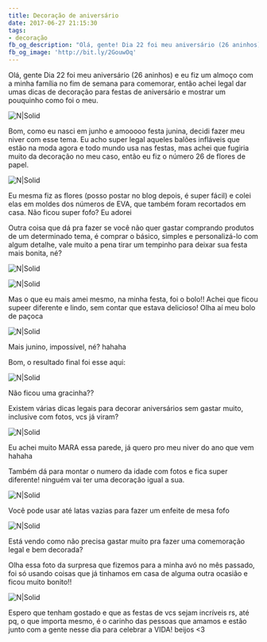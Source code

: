 ```yaml
---
title: Decoração de aniversário
date: 2017-06-27 21:15:30
tags: 
- decoração
fb_og_description: "Olá, gente! Dia 22 foi meu aniversário (26 aninhos) e eu fiz um almoço com a minha família no fim de semana para comemorar, então achei legal dar umas dicas de decoração para festas de aniversário e mostrar um pouquinho como foi o meu."
fb_og_image: 'http://bit.ly/2GouwOq'
---
```



Olá, gente
Dia 22 foi meu aniversário (26 aninhos) e eu fiz um almoço com a minha família no fim de semana para comemorar, então achei legal dar umas dicas de decoração para festas de aniversário e mostrar um pouquinho como foi o meu.

![N|Solid](https://u7ui9w-dm2306.files.1drv.com/y4mM0kmAgSTTng_mxvi9_-OejIySs925MuR8lzuhLrohoqhD-zW0vC69qrc1Hp58cpazFUubpWnffB0gsq3VItZ12LhLbJ4_gYAcwq-qxdVaYEjb0kR6K27H-TMRwRLJobFmfMAsHjnowF-0ljVHz5WPgv_kYO_jzQgG1OcDSou1Uc2IKNixfRGHpRQbaQs24YxVgYEmvwBgzraOQPcrCk-eg?width=596&height=520&cropmode=none)


<!-- more -->


Bom, como eu nasci em junho e amooooo festa junina, decidi fazer meu niver com esse tema.
Eu acho super legal aqueles balões infláveis que estão na moda agora e todo mundo usa nas festas, mas achei que fugiria muito da decoração no meu caso, então eu fiz o número 26 de flores de papel.

![N|Solid](https://iefadq-dm2306.files.1drv.com/y4mzZnYdGUNDJM9Z80uOEx4YF4gBXrfeIY3lCgEbW0r8oa0QDiZmInzizyC8gr6LP1mSRG2TSWXjKZMWfJHIzN5i1js7S9pIVsAyv7qFGN3Hg8UCFgNLCcF4xMUcrqDzQiY-8hqaYT2bdYmxu2AJJTx0478p8BZOSol7FUr53kj9EUkH4X6IEUD9TkHwi2hvBpmlF3ppoYHygC2AyzlvPY_iw?width=390&height=520&cropmode=none)

Eu mesma fiz as flores (posso postar no blog depois, é super fácil) e colei elas em moldes dos números de EVA, que também foram recortados em casa. Não ficou super fofo? Eu adorei 

Outra coisa que dá pra fazer se você  não quer gastar comprando produtos de um determinado tema, é comprar o básico, simples e personalizá-lo com algum detalhe, vale muito a pena tirar um tempinho para deixar sua festa mais bonita, né?

![N|Solid](https://iecq9w-dm2306.files.1drv.com/y4mliKw9sCPVrhWmRlBSyrg_0ORGJRC2QOntAvkeKjrieNYDwQDQYB7V4bFLoxTmN5A4gc6lvISWWWHU2qvldORdmFKHrpwjET1kX08h0GOgjUxESW82h34aUzEHCXgSPKaJwXGkD6i5fiICGNqYcba05Z0aW7xaFaXoqw6jJrs7ohG7rfR6hFmCOejhzrWyAspJGdDHcqfeEX_eI7nryejzQ?width=520&height=520&cropmode=none)

![N|Solid](https://u7sjba-dm2306.files.1drv.com/y4m64xZlhB8fGXJREtzGatgtyGhhwW6FJEHVbAPBd0bXRkBdzvSijmyAQ4LZrakGxKt-BROha0lq2zReawelIDH6GR1HX7zuZA2aKxbMivw8qOPNIcAEOl-tsAACo5T5mYKHssw4OYtfUjXKBAho-nPSfBSjVpGtOPfs4OHM-3EVYI0C52fOoJhOokSlFkMCwtR2dnZaP-U_dXHEKNbtcP33A?width=520&height=520&cropmode=none)

Mas o que eu mais amei mesmo, na minha festa, foi o bolo!!
Achei que ficou supeer diferente e lindo, sem contar que estava delicioso! 
Olha aí meu bolo de paçoca

![N|Solid](https://ied1gg-dm2306.files.1drv.com/y4m8qABAmmYRvef98dX1fZYzipbT2ELYmSKUHn7i3vOQcMCkL4MFaBdP8Jv6XqSWg-DpnT0x6dbr-7WhNRki3occPub3Mu_oAbNSuSzOkT-KGwx76Ty5m5Z31hUtRaKmS2UH2rt3l_FaU59fXnJDXWkNiPIBkmB82oAAuOu58flQ0OelC1giNkdBASa0tOx_SE-2gnLd7XKtUrtm1PlHlRB9A?width=532&height=520&cropmode=none)

Mais junino, impossível, né? hahaha

Bom, o resultado final foi esse aqui: 

![N|Solid](https://u7vtgg-dm2306.files.1drv.com/y4mPM5ZyHK5HxR5V9JP3Hv2YLTEhdw_nDXrAHeKQC2wrWfkE93f_TOOazhQLva17eu1-bbVMd-Soz1pV1XOwoeU0WCU0WHYphLXv5lCeDErkfg35hY2EZ2PpBoYkw8Dvk6qG0FHq4-GqFOf07px6Yn_jbCqp8TTXQfTvExo684Cy0M7lMB4YYNV4ReiZklmACm1wOjMELwQe1rgWIl2jT_naA?width=520&height=520&cropmode=none)

Não ficou uma gracinha??

Existem várias dicas legais para decorar aniversários sem gastar muito, inclusive com fotos, vcs já viram?

![N|Solid](https://iecqmq-dm2306.files.1drv.com/y4mqFFJXkM5_skDKfxtpf4CQQ8FBbLj9BUHijNMnrWhzp6k-F24aL0R-QumiOEfyOb3-P9wHgBRLH6Bi-W6PdC6VKYoqaq7Hl0wheepvYdq11BpSXtMMxWZPl1vYk9WDsPBtZIhqyLWAeX8hyp1v6TfStUsTRr2Ko75wMCtEKsqB6zw8eUfyN17Aa4zTBfsEm8MurWLBhY_L6tJs0RlJdHebg?width=525&height=520&cropmode=none)

Eu achei muito MARA essa parede, já quero pro meu niver do ano que vem hahaha

Também dá para montar o numero da idade com fotos e fica super diferente! ninguém vai ter uma decoração igual a sua.

![N|Solid](https://u7tsdg-dm2306.files.1drv.com/y4mDQne8zF-3F6FqeSNx5R7tPqi4chAZjICTUSFkVAMN_EWM9Q-W6Mrs2y0Dn3cpj-uygTCySLLfN6f6fSDgjxBli2fGMLOyz1XMJR3hfYnFHXph5zBbiFmDGTQAVdKKOuyrjN5gXbYgsYfL4B2NvGAor2WaV87d8V_deUFNmC-6TYSw9ppcfTjgDL3BolCLR98HesRZDs0PWsq1IcudWS19g?width=615&height=407&cropmode=none)

Você  pode usar até latas vazias para fazer um enfeite de mesa fofo 

![N|Solid](https://u7uppg-dm2306.files.1drv.com/y4m7FIcqCRMvZthOHIQJhOa3mdXI3Ljoq6CwPO2eb0bxit0UBoitDcGtaTRMYdB1dyP6v0Q0Lyw16wAkT5KSNwf40J3Ls7HbYz06siV-PF541ftcQoaFaVwFnAWswjdJJ-hZo604tQiypERyyUTA9tZ6cOWJHHxpUV1xfo6DVQs7XouRZwaIU1LAbhJmOnlrwBrc-o2bW0iT7vumF0DZPd2Sw?width=650&height=434&cropmode=none)

Está vendo como não precisa gastar muito pra fazer uma comemoração legal e bem decorada?

Olha essa foto da surpresa que fizemos para a minha avó no mês passado, foi só usando coisas que já tinhamos em casa de alguma outra ocasião e ficou muito bonito!!

![N|Solid](https://u7v0yq-dm2306.files.1drv.com/y4mW2zLCs1oHEZHp0toELhnjPh-EL6skOP8CfvsslDN06SuVcmR1fn5D_G-yTNyx7lzoDsP0kOBgpZTp8LKU7ZogmnunHOk7-xvWf12P3L0tlIL2OaKwqvv8448nbDXCqrP1SGHQutFAVov0rM2iDx73r8dDor9GQUWhBoR3RwGqbh6qQtPlK5AvZP_G-kOMqOulprLut2Gx-BKwJ4SU_RUYQ?width=503&height=520&cropmode=none)

Espero que tenham gostado e que as festas de vcs sejam incríveis rs, até pq, o que importa mesmo, é o carinho das pessoas que amamos e estão junto com a gente nesse dia para celebrar a VIDA! beijos <3 
